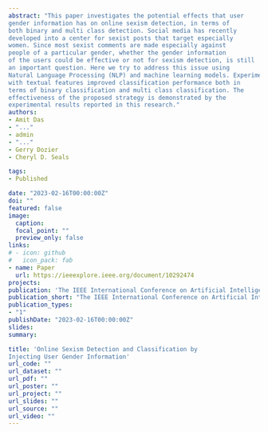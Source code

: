 ```yaml
---
abstract: "This paper investigates the potential effects that user
gender information has on online sexism detection, in terms of
both binary and multi class detection. Social media has recently
developed into a center for sexist posts that target especially
women. Since most sexist comments are made especially against
people of a particular gender, whether the gender information
of the users could be effective or not for sexism detection, is still
an important question. Here we try to address this issue using
Natural Language Processing (NLP) and machine learning models. Experiments showed that combining user gender information
with textual features improved classification performance both in
terms of binary classification and multi class classification. The
effectiveness of the proposed strategy is demonstrated by the
experimental results reported in this research."
authors:
- Amit Das
- "..."
- admin
- "..."
- Gerry Dozier
- Cheryl D. Seals

tags:
- Published

date: "2023-02-16T00:00:00Z"
doi: ""
featured: false
image:
  caption:
  focal_point: ""
  preview_only: false
links:
# - icon: github
#   icon_pack: fab
- name: Paper
  url: https://ieeexplore.ieee.org/document/10292474
projects:
publication: 'The IEEE International Conference on Artificial Intelligence, Blockchain, and Internet of Things'
publication_short: "The IEEE International Conference on Artificial Intelligence, Blockchain, and Internet of Things (AIBThings)"
publication_types:
- "1"
publishDate: "2023-02-16T00:00:00Z"
slides:
summary:

title: 'Online Sexism Detection and Classification by
Injecting User Gender Information'
url_code: ""
url_dataset: ""
url_pdf: ""
url_poster: ""
url_project: ""
url_slides: ""
url_source: ""
url_video: ""
---
```

